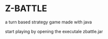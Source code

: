 # Z-BATTLE
a turn based strategy game made with java

start playing by opening the executale zbattle.jar
